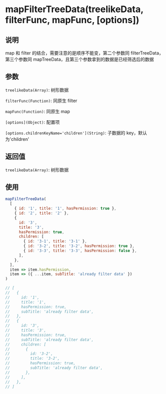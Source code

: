 # mapFilterTreeData(treelikeData, filterFunc, mapFunc, [options])

## 说明

map 和 filter 的结合，需要注意的是顺序不能变，第二个参数同 filterTreeData，第三个参数同 mapTreeData，且第三个参数拿到的数据是已经筛选后的数据

## 参数

`treelikeData(Array)`: 树形数据

`filterFunc(Function)`: 同原生 filter

`mapFunc(Function)`: 同原生 map

`[options](Object)`: 配置项

`[options.childrenKeyName='children'](String)`: 子数据的 key，默认为'children'

## 返回值

`treelikeData(Array)`: 树形数据

## 使用

```js
mapFilterTreeData(
  [
    { id: '1', title: '1', hasPermission: true },
    { id: '2', title: '2' },
    {
      id: '3',
      title: '3',
      hasPermission: true,
      children: [
        { id: '3-1', title: '3-1' },
        { id: '3-2', title: '3-2', hasPermission: true },
        { id: '3-3', title: '3-3', hasPermission: false },
      ],
    },
  ],
  item => item.hasPermission,
  item => ({ ...item, subTitle: 'already filter data' })
)

// [
//   {
//     id: '1',
//     title: '1',
//     hasPermission: true,
//     subTitle: 'already filter data',
//   },
//   {
//     id: '3',
//     title: '3',
//     hasPermission: true,
//     subTitle: 'already filter data',
//     children: [
//       {
//         id: '3-2',
//         title: '3-2',
//         hasPermission: true,
//         subTitle: 'already filter data',
//       },
//     ],
//   },
// ]

```